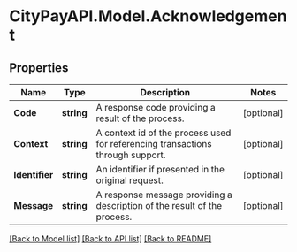 # CityPayAPI.Model.Acknowledgement
## Properties

Name | Type | Description | Notes
------------ | ------------- | ------------- | -------------
**Code** | **string** | A response code providing a result of the process. | [optional] 
**Context** | **string** | A context id of the process used for referencing transactions through support. | [optional] 
**Identifier** | **string** | An identifier if presented in the original request. | [optional] 
**Message** | **string** | A response message providing a description of the result of the process. | [optional] 

[[Back to Model list]](../README.md#documentation-for-models) [[Back to API list]](../README.md#documentation-for-api-endpoints) [[Back to README]](../README.md)

